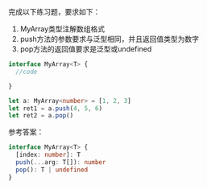 完成以下练习题，要求如下：

1. MyArray类型注解数组格式
2. push方法的参数要求与泛型相同，并且返回值类型为数字
3. pop方法的返回值要求是泛型或undefined

```typescript
interface MyArray<T> {
  //code

}

let a: MyArray<number> = [1, 2, 3]
let ret1 = a.push(4, 5, 6)
let ret2 = a.pop()
```

参考答案：

```typescript
interface MyArray<T> {
  [index: number]: T
  push(...arg: T[]): number
  pop(): T | undefined
}
```